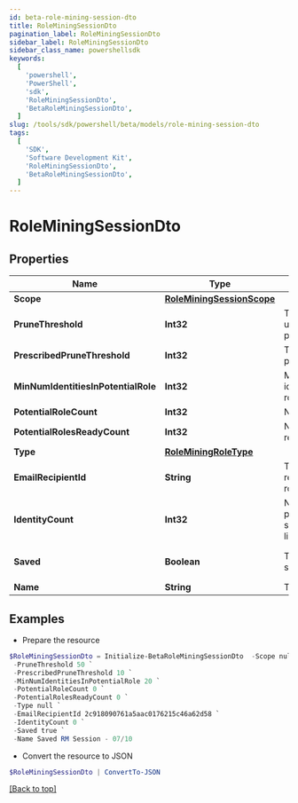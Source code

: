 ```yaml
---
id: beta-role-mining-session-dto
title: RoleMiningSessionDto
pagination_label: RoleMiningSessionDto
sidebar_label: RoleMiningSessionDto
sidebar_class_name: powershellsdk
keywords:
  [
    'powershell',
    'PowerShell',
    'sdk',
    'RoleMiningSessionDto',
    'BetaRoleMiningSessionDto',
  ]
slug: /tools/sdk/powershell/beta/models/role-mining-session-dto
tags:
  [
    'SDK',
    'Software Development Kit',
    'RoleMiningSessionDto',
    'BetaRoleMiningSessionDto',
  ]
---
```


# RoleMiningSessionDto

## Properties

| Name | Type | Description | Notes |
| --- | --- | --- | --- |
| **Scope** | [**RoleMiningSessionScope**](role-mining-session-scope) |  | [optional] |
| **PruneThreshold** | **Int32** | The prune threshold to be used or null to calculate prescribedPruneThreshold | [optional] |
| **PrescribedPruneThreshold** | **Int32** | The calculated prescribedPruneThreshold | [optional] |
| **MinNumIdentitiesInPotentialRole** | **Int32** | Minimum number of identities in a potential role | [optional] |
| **PotentialRoleCount** | **Int32** | Number of potential roles | [optional] |
| **PotentialRolesReadyCount** | **Int32** | Number of potential roles ready | [optional] |
| **Type** | [**RoleMiningRoleType**](role-mining-role-type) |  | [optional] |
| **EmailRecipientId** | **String** | The id of the user who will receive an email about the role mining session | [optional] |
| **IdentityCount** | **Int32** | Number of identities in the population which meet the search criteria or identity list provided | [optional] |
| **Saved** | **Boolean** | The session's saved status | [optional] [default to $false] |
| **Name** | **String** | The session's saved name | [optional] |

## Examples

- Prepare the resource

```powershell
$RoleMiningSessionDto = Initialize-BetaRoleMiningSessionDto  -Scope null `
 -PruneThreshold 50 `
 -PrescribedPruneThreshold 10 `
 -MinNumIdentitiesInPotentialRole 20 `
 -PotentialRoleCount 0 `
 -PotentialRolesReadyCount 0 `
 -Type null `
 -EmailRecipientId 2c918090761a5aac0176215c46a62d58 `
 -IdentityCount 0 `
 -Saved true `
 -Name Saved RM Session - 07/10
```

- Convert the resource to JSON

```powershell
$RoleMiningSessionDto | ConvertTo-JSON
```

[[Back to top]](#)
